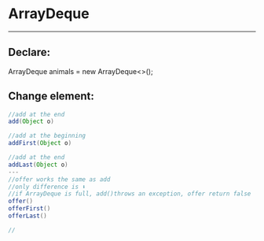 # ArrayDeque
---

## Declare:
ArrayDeque <String> animals = new ArrayDeque<>();

## Change element:
```java
//add at the end
add(Object o)

//add at the beginning
addFirst(Object o)

//add at the end
addLast(Object o)
---
//offer works the same as add
//only difference is ⬇️
//if ArrayDeque is full, add()throws an exception, offer return false
offer()
offerFirst()
offerLast()

//
```

